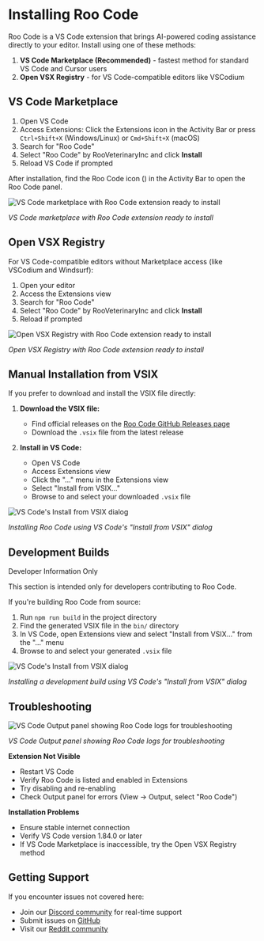 # Installing Roo Code

Roo Code is a VS Code extension that brings AI-powered coding assistance directly to your editor. Install using one of these methods:

1.  **VS Code Marketplace (Recommended)** - fastest method for standard VS Code and Cursor users
2.  **Open VSX Registry** - for VS Code-compatible editors like VSCodium

## VS Code Marketplace

1.  Open VS Code
2.  Access Extensions: Click the Extensions icon in the Activity Bar or press `Ctrl+Shift+X` (Windows/Linux) or `Cmd+Shift+X` (macOS)
3.  Search for "Roo Code"
4.  Select "Roo Code" by RooVeterinaryInc and click **Install**
5.  Reload VS Code if prompted

After installation, find the Roo Code icon () in the Activity Bar to open the Roo Code panel.

![VS Code marketplace with Roo Code extension ready to install](https://docs.roocode.com/img/installing/installing.png)

_VS Code marketplace with Roo Code extension ready to install_

## Open VSX Registry

For VS Code-compatible editors without Marketplace access (like VSCodium and Windsurf):

1.  Open your editor
2.  Access the Extensions view
3.  Search for "Roo Code"
4.  Select "Roo Code" by RooVeterinaryInc and click **Install**
5.  Reload if prompted

![Open VSX Registry with Roo Code extension ready to install](https://docs.roocode.com/img/installing/installing-1.png)

_Open VSX Registry with Roo Code extension ready to install_

## Manual Installation from VSIX

If you prefer to download and install the VSIX file directly:

1.  **Download the VSIX file:**
    
    *   Find official releases on the [Roo Code GitHub Releases page](https://github.com/RooVetGit/Roo-Code/releases)
    *   Download the `.vsix` file from the latest release
2.  **Install in VS Code:**
    
    *   Open VS Code
    *   Access Extensions view
    *   Click the "..." menu in the Extensions view
    *   Select "Install from VSIX..."
    *   Browse to and select your downloaded `.vsix` file

![VS Code's Install from VSIX dialog](https://docs.roocode.com/img/installing/installing-2.png)

_Installing Roo Code using VS Code's "Install from VSIX" dialog_

## Development Builds

Developer Information Only

This section is intended only for developers contributing to Roo Code.

If you're building Roo Code from source:

1.  Run `npm run build` in the project directory
2.  Find the generated VSIX file in the `bin/` directory
3.  In VS Code, open Extensions view and select "Install from VSIX..." from the "..." menu
4.  Browse to and select your generated `.vsix` file

![VS Code's Install from VSIX dialog](https://docs.roocode.com/img/installing/installing-2.png)

_Installing a development build using VS Code's "Install from VSIX" dialog_

## Troubleshooting

![VS Code Output panel showing Roo Code logs for troubleshooting](https://docs.roocode.com/img/installing/installing-4.png)

_VS Code Output panel showing Roo Code logs for troubleshooting_

**Extension Not Visible**

*   Restart VS Code
*   Verify Roo Code is listed and enabled in Extensions
*   Try disabling and re-enabling
*   Check Output panel for errors (View → Output, select "Roo Code")

**Installation Problems**

*   Ensure stable internet connection
*   Verify VS Code version 1.84.0 or later
*   If VS Code Marketplace is inaccessible, try the Open VSX Registry method

## Getting Support

If you encounter issues not covered here:

*   Join our [Discord community](https://discord.gg/roocode) for real-time support
*   Submit issues on [GitHub](https://github.com/RooVetGit/Roo-Code/issues)
*   Visit our [Reddit community](https://www.reddit.com/r/RooCode)